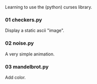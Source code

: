 Learning to use the (python) curses library.

### 01 checkers.py
Display a static ascii "image".

### 02 noise.py
A very simple animation.

### 03 mandelbrot.py
Add color.
